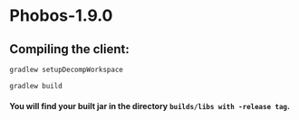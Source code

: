 # Phobos-1.9.0

## Compiling the client:
```gradle
gradlew setupDecompWorkspace

gradlew build
```
#### You will find your built jar in the directory `builds/libs with -release tag`.
